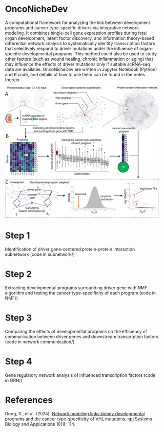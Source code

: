 # OncoNicheDev
A computational framework for analyzing the link between development programs and cancer type-specific drivers via integrative network modeling. It combines single-cell gene expression profiles during fetal organ development, latent factor discovery, and information theory-based differential network analysis to systematically identify transcription factors that selectively respond to driver mutations under the influence of organ-specific developmental programs. This method could also be used to study other factors (such as wound healing, chronic inflammation or aging) that may influence the effects of driver mutations only if suitable scRNA-seq data are available. OncoNicheDev are written in Jupyter Notebook (Python) and R code, and details of how to use them can be found in the notes therein.

![image](https://raw.githubusercontent.com/NeoDong/OncoNicheDev/refs/heads/main/img/OncoNicheDev%20workflow.webp)

# Step 1
Identification of driver gene-centered protein-protein interaction subnetwork (code in subnetwork/)

# Step 2
Extracting developmental programs surrounding driver gene with NMF algorithm and testing the cancer type-specificity 
of each program (code in NMF/)

# Step 3
Comparing the effects of developmental programs on the efficiency of communication between driver genes and downstream transcription factors (code in network communication/)

# Step 4
Gene regulatory network analysis of influenced transcription factors (code in GRN/)

# References
Dong, X., et al. (2024). [Network modeling links kidney developmental programs and the cancer type-specificity of VHL mutations](https://www.nature.com/articles/s41540-024-00445-2). npj Systems Biology and Applications 10(1): 114.



